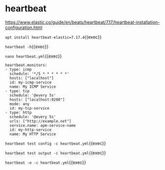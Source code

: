 # heartbeat

https://www.elastic.co/guide/en/beats/heartbeat/7.17/heartbeat-installation-configuration.html

`apt install heartbeat-elastic=7.17.4`{{exec}}

`heartbeat -h`{{exec}}

`nano heartbeat.yml`{{exec}}

```
heartbeat.monitors:
- type: icmp
  schedule: '*/5 * * * * * *' 
  hosts: ["localhost"]
  id: my-icmp-service
  name: My ICMP Service
- type: tcp
  schedule: '@every 5s' 
  hosts: ["localhost:9200"]
  mode: any 
  id: my-tcp-service
- type: http
  schedule: '@every 5s'
  urls: ["http://example.net"]
  service.name: apm-service-name 
  id: my-http-service
  name: My HTTP Service
  ```

`heartbeat test config -c heartbeat.yml`{{exec}}

`heartbeat test output -c heartbeat.yml`{{exec}}


`heartbeat -e -c heartbeat.yml`{{exec}}


